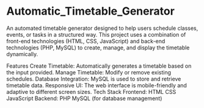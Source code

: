 # Automatic_Timetable_Generator
An automated timetable generator designed to help users schedule classes, events, or tasks in a structured way. This project uses a combination of front-end technologies (HTML, CSS, JavaScript) and back-end technologies (PHP, MySQL) to create, manage, and display the timetable dynamically.

Features
Create Timetable: Automatically generates a timetable based on the input provided.
Manage Timetable: Modify or remove existing schedules.
Database Integration: MySQL is used to store and retrieve timetable data.
Responsive UI: The web interface is mobile-friendly and adaptive to different screen sizes.
Tech Stack
Frontend:
HTML
CSS
JavaScript
Backend:
PHP
MySQL (for database management)
